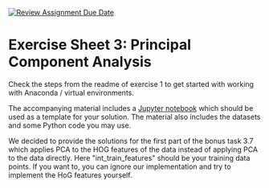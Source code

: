 [![Review Assignment Due Date](https://classroom.github.com/assets/deadline-readme-button-22041afd0340ce965d47ae6ef1cefeee28c7c493a6346c4f15d667ab976d596c.svg)](https://classroom.github.com/a/UFFbbIsz)
# Exercise Sheet 3: Principal Component Analysis

Check the steps from the readme of exercise 1 to get started with working with Anaconda / virtual environments.

The accompanying material includes a [Jupyter notebook](PCA.ipynb) which 
should be used as a template for your solution. The material also 
includes the datasets and some Python code you may use. 

We decided to provide the solutions for the first part of the bonus task 3.7 which applies PCA to the HOG features of the data instead of applying PCA to the data directly. Here "int_train_features" should be your training data points.
If you want to, you can ignore our implementation and try to implement the HoG features yourself.

